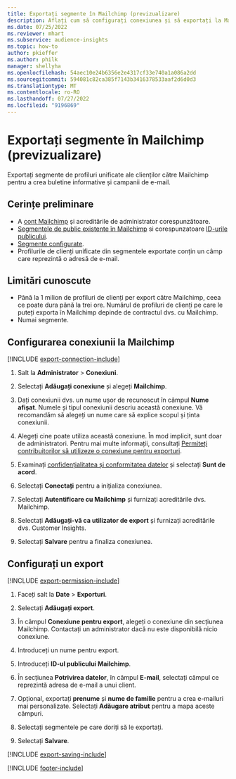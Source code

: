 ```yaml
---
title: Exportați segmente în Mailchimp (previzualizare)
description: Aflați cum să configurați conexiunea și să exportați la Mailchimp.
ms.date: 07/25/2022
ms.reviewer: mhart
ms.subservice: audience-insights
ms.topic: how-to
author: pkieffer
ms.author: philk
manager: shellyha
ms.openlocfilehash: 54aec10e24b6356e2e4317cf33e740a1a086a2dd
ms.sourcegitcommit: 594081c82ca385f7143b3416378533aaf2d6d0d3
ms.translationtype: MT
ms.contentlocale: ro-RO
ms.lasthandoff: 07/27/2022
ms.locfileid: "9196869"
---
```

# <a name="export-segments-to-mailchimp-preview"></a>Exportați segmente în Mailchimp (previzualizare)

Exportați segmente de profiluri unificate ale clienților către Mailchimp pentru a crea buletine informative și campanii de e-mail.

## <a name="prerequisites"></a>Cerințe preliminare

- A [cont Mailchimp](https://mailchimp.com/) și acreditările de administrator corespunzătoare.
- [Segmentele de public existente în Mailchimp](https://mailchimp.com/help/create-audience/) si corespunzatoare [ID-urile publicului](https://mailchimp.com/help/find-audience-id/).
- [Segmente configurate](segments.md).
- Profilurile de clienți unificate din segmentele exportate conțin un câmp care reprezintă o adresă de e-mail.

## <a name="known-limitations"></a>Limitări cunoscute

- Până la 1 milion de profiluri de clienți per export către Mailchimp, ceea ce poate dura până la trei ore. Numărul de profiluri de clienți pe care le puteți exporta în Mailchimp depinde de contractul dvs. cu Mailchimp.
- Numai segmente.

## <a name="set-up-connection-to-mailchimp"></a>Configurarea conexiunii la Mailchimp

[!INCLUDE [export-connection-include](includes/export-connection-admn.md)]

1. Salt la **Administrator** > **Conexiuni**.

1. Selectați **Adăugați conexiune** și alegeți **Mailchimp**.

1. Dați conexiunii dvs. un nume ușor de recunoscut în câmpul **Nume afișat**. Numele și tipul conexiunii descriu această conexiune. Vă recomandăm să alegeți un nume care să explice scopul și ținta conexiunii.

1. Alegeți cine poate utiliza această conexiune. În mod implicit, sunt doar de administratori. Pentru mai multe informații, consultați [Permiteți contribuitorilor să utilizeze o conexiune pentru exporturi](connections.md#allow-contributors-to-use-a-connection-for-exports).

1. Examinați [confidențialitatea și conformitatea datelor](connections.md#data-privacy-and-compliance) și selectați **Sunt de acord**.

1. Selectați **Conectați** pentru a inițializa conexiunea.

1. Selectați **Autentificare cu Mailchimp** și furnizați acreditările dvs. Mailchimp.

1. Selectați **Adăugați-vă ca utilizator de export** și furnizați acreditările dvs. Customer Insights.

1. Selectați **Salvare** pentru a finaliza conexiunea.

## <a name="configure-an-export"></a>Configurați un export

[!INCLUDE [export-permission-include](includes/export-permission.md)]

1. Faceți salt la **Date** > **Exporturi**.

1. Selectați **Adăugați export**.

1. În câmpul **Conexiune pentru export**, alegeți o conexiune din secțiunea Mailchimp. Contactați un administrator dacă nu este disponibilă nicio conexiune.

1. Introduceți un nume pentru export.

1. Introduceți **ID-ul publicului Mailchimp**.

1. În secțiunea **Potrivirea datelor**, în câmpul **E-mail**, selectați câmpul ce reprezintă adresa de e-mail a unui client.

1. Opțional, exportați **prenume** și **nume de familie** pentru a crea e-mailuri mai personalizate. Selectați **Adăugare atribut** pentru a mapa aceste câmpuri.

1. Selectați segmentele pe care doriți să le exportați.

1. Selectați **Salvare**.

[!INCLUDE [export-saving-include](includes/export-saving.md)]

[!INCLUDE [footer-include](includes/footer-banner.md)]

